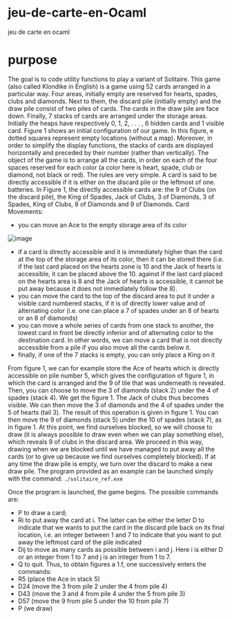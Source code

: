 # jeu-de-carte-en-Ocaml
jeu de carte en ocaml


# purpose 
The goal is to code utility functions to play a variant of Solitaire. This
game (also called Klondike in English) is a game using 52 cards arranged in a particular way. Four
areas, initially empty are reserved for hearts, spades, clubs and diamonds. Next to them, the discard pile
(initially empty) and the draw pile consist of two piles of cards. The cards in the draw pile are face down.
Finally, 7 stacks of cards are arranged under the storage areas. Initially the heaps have respectively
0, 1, 2, . . . , 6 hidden cards and 1 visible card. Figure 1 shows an initial configuration of our game.
In this figure, e dotted squares represent empty locations (without a map). Moreover, in order to
simplify the display functions, the stacks of cards are displayed horizontally and preceded by their
number (rather than vertically). The object of the game is to arrange all the cards, in order on each
of the four spaces reserved for each color (a color here is heart, spade, club or diamond,
not black or red). The rules are very simple.
A card is said to be directly accessible if it is either on the discard pile or the leftmost of one.
batteries. In Figure 1, the directly accessible cards are: the 9 of Clubs (on the discard pile), the King of
Spades, Jack of Clubs, 3 of Diamonds, 3 of Spades, King of Clubs, 8 of Diamonds and 9 of Diamonds.
Card Movements:
- you can move an Ace to the empty storage area of its color

![image](https://user-images.githubusercontent.com/72779962/169643971-abf9b0d3-4806-4863-b530-2383521af362.png)


- if a card is directly accessible and it is immediately higher than the card at the top
of the storage area of its color, then it can be stored there (i.e. if the last card placed on the
hearts zone is 10 and the Jack of hearts is accessible, it can be placed above the 10.
against if the last card placed on the hearts area is 8 and the Jack of hearts is accessible,
it cannot be put away because it does not immediately follow the 8).
- you can move the card to the top of the discard area to put it under a visible card
numbered stacks, if it is of directly lower value and of alternating color (i.e. one can
place a 7 of spades under an 8 of hearts or an 8 of diamonds)
- you can move a whole series of cards from one stack to another, the lowest card in front
be directly inferior and of alternating color to the destination card. In other words, we can
move a card that is not directly accessible from a pile if you also move all the cards below it.
- finally, if one of the 7 stacks is empty, you can only place a King on it


From figure 1, we can for example store the Ace of hearts which is directly accessible on
pile number 5, which gives the configuration of figure 1, in which the card is arranged and the 9 of
tile that was underneath is revealed.
Then, you can choose to move the 3 of diamonds (stack 2) under the 4 of spades (stack 4). We get the
figure 1. The Jack of clubs thus becomes visible. We can then move the 3 of diamonds and the 4 of spades
under the 5 of hearts (tail 3). The result of this operation is given in figure 1.
You can then move the 9 of diamonds (stack 5) under the 10 of spades (stack 7), as in figure 1.
At this point, we find ourselves blocked, so we will choose to draw (it is always possible to draw even
when we can play something else), which reveals 9 of clubs in the discard area.
We proceed in this way, drawing when we are blocked until we have managed to put away all the cards (or
to give up because we find ourselves completely blocked). If at any time the draw pile is empty, we turn over the
discard to make a new draw pile.
The program provided as an example can be launched simply with the command:
``` ./solitaire_ref.exe ``` 



Once the program is launched, the game begins. The possible commands are:
- P to draw a card;
- Ri to put away the card at i. The latter can be either the letter D to indicate that we
wants to put the card in the discard pile back on its final location, i.e. an integer between 1 and
7 to indicate that you want to put away the leftmost card of the pile indicated
- Dij to move as many cards as possible between i and j. Here i is either D or an integer from 1 to 7 and j is
an integer from 1 to 7.
- Q to quit.
Thus, to obtain figures a 1.f, one successively enters the commands:
- R5 (place the Ace in stack 5)
- D24 (move the 3 from pile 2 under the 4 from pile 4)
- D43 (move the 3 and 4 from pile 4 under the 5 from pile 3)
- D57 (move the 9 from pile 5 under the 10 from pile 7)
- P (we draw)



